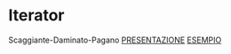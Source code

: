# Iterator 
 Scaggiante-Daminato-Pagano
 [PRESENTAZIONE](https://drive.google.com/open?id=1_Nd3B6nI8XUyLkjsmWe7fOiA440RsS3V33tRYiz3Zn8)
 [ESEMPIO](https://github.com/Chicco4/Java_Projects/IteratorExample)
